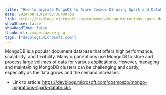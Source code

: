 ```yaml
---
title: "How to migrate MongoDB to Azure Cosmos DB using Spark and Databricks"
date: 2024-08-13T14:00:36+00:00
link: https://devblogs.microsoft.com/cosmosdb/mongo-migrations-spark-databricks
showShare: false
showReadTime: false
thumbnail: images/azure.png
tags: ["devblogs.microsoft.com"]
---
```

MongoDB is a popular document database that offers high performance, scalability, and flexibility. Many organizations use MongoDB to store and process large volumes of data for various applications. However, managing and maintaining MongoDB clusters can be challenging and costly, especially as the data grows and the demand increases.

- Link to article: https://devblogs.microsoft.com/cosmosdb/mongo-migrations-spark-databricks